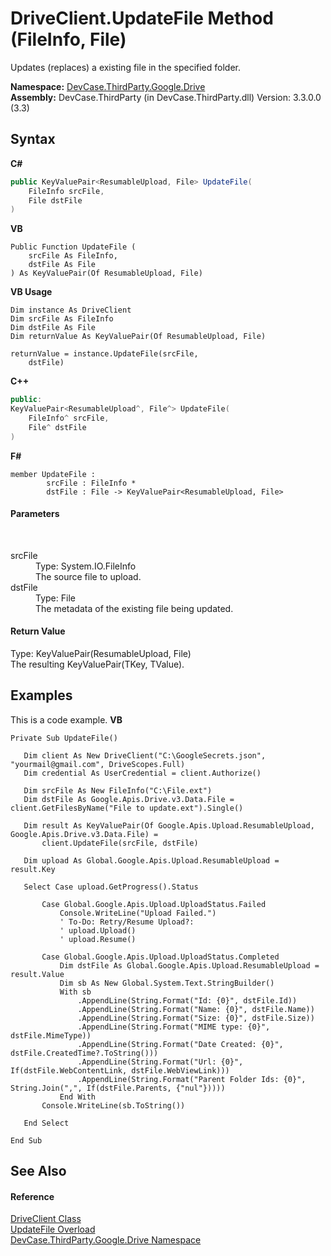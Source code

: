 # DriveClient.UpdateFile Method (FileInfo, File)
 

Updates (replaces) a existing file in the specified folder.

**Namespace:**&nbsp;<a href="N_DevCase_ThirdParty_Google_Drive">DevCase.ThirdParty.Google.Drive</a><br />**Assembly:**&nbsp;DevCase.ThirdParty (in DevCase.ThirdParty.dll) Version: 3.3.0.0 (3.3)

## Syntax

**C#**<br />
``` C#
public KeyValuePair<ResumableUpload, File> UpdateFile(
	FileInfo srcFile,
	File dstFile
)
```

**VB**<br />
``` VB
Public Function UpdateFile ( 
	srcFile As FileInfo,
	dstFile As File
) As KeyValuePair(Of ResumableUpload, File)
```

**VB Usage**<br />
``` VB Usage
Dim instance As DriveClient
Dim srcFile As FileInfo
Dim dstFile As File
Dim returnValue As KeyValuePair(Of ResumableUpload, File)

returnValue = instance.UpdateFile(srcFile, 
	dstFile)
```

**C++**<br />
``` C++
public:
KeyValuePair<ResumableUpload^, File^> UpdateFile(
	FileInfo^ srcFile, 
	File^ dstFile
)
```

**F#**<br />
``` F#
member UpdateFile : 
        srcFile : FileInfo * 
        dstFile : File -> KeyValuePair<ResumableUpload, File> 

```


#### Parameters
&nbsp;<dl><dt>srcFile</dt><dd>Type: System.IO.FileInfo<br />The source file to upload.</dd><dt>dstFile</dt><dd>Type: File<br />The metadata of the existing file being updated.</dd></dl>

#### Return Value
Type: KeyValuePair(ResumableUpload, File)<br />The resulting KeyValuePair(TKey, TValue).

## Examples
This is a code example. 
**VB**<br />
``` VB
Private Sub UpdateFile()

   Dim client As New DriveClient("C:\GoogleSecrets.json", "yourmail@gmail.com", DriveScopes.Full)
   Dim credential As UserCredential = client.Authorize()

   Dim srcFile As New FileInfo("C:\File.ext")
   Dim dstFile As Google.Apis.Drive.v3.Data.File = client.GetFilesByName("File to update.ext").Single()

   Dim result As KeyValuePair(Of Google.Apis.Upload.ResumableUpload, Google.Apis.Drive.v3.Data.File) =
       client.UpdateFile(srcFile, dstFile)

   Dim upload As Global.Google.Apis.Upload.ResumableUpload = result.Key

   Select Case upload.GetProgress().Status

       Case Global.Google.Apis.Upload.UploadStatus.Failed
           Console.WriteLine("Upload Failed.")
           ' To-Do: Retry/Resume Upload?:
           ' upload.Upload()
           ' upload.Resume()

       Case Global.Google.Apis.Upload.UploadStatus.Completed
           Dim dstFile As Global.Google.Apis.Upload.ResumableUpload = result.Value
           Dim sb As New Global.System.Text.StringBuilder()
           With sb
               .AppendLine(String.Format("Id: {0}", dstFile.Id))
               .AppendLine(String.Format("Name: {0}", dstFile.Name))
               .AppendLine(String.Format("Size: {0}", dstFile.Size))
               .AppendLine(String.Format("MIME type: {0}", dstFile.MimeType))
               .AppendLine(String.Format("Date Created: {0}", dstFile.CreatedTime?.ToString()))
               .AppendLine(String.Format("Url: {0}", If(dstFile.WebContentLink, dstFile.WebViewLink)))
               .AppendLine(String.Format("Parent Folder Ids: {0}", String.Join(",", If(dstFile.Parents, {"nul"}))))
           End With
       Console.WriteLine(sb.ToString())

   End Select

End Sub
```


## See Also


#### Reference
<a href="T_DevCase_ThirdParty_Google_Drive_DriveClient">DriveClient Class</a><br /><a href="Overload_DevCase_ThirdParty_Google_Drive_DriveClient_UpdateFile">UpdateFile Overload</a><br /><a href="N_DevCase_ThirdParty_Google_Drive">DevCase.ThirdParty.Google.Drive Namespace</a><br />